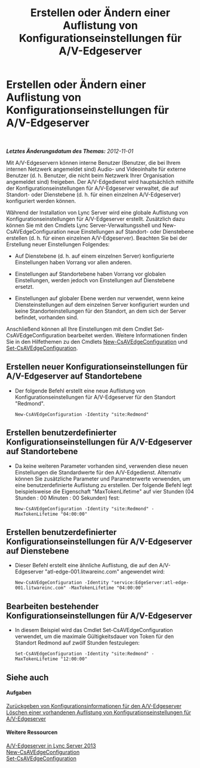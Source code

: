 ﻿---
title: Erstellen oder Ändern einer Auflistung von Konfigurationseinstellungen für A/V-Edgeserver
TOCTitle: Erstellen oder Ändern einer Auflistung von Konfigurationseinstellungen für A/V-Edgeserver
ms:assetid: 43899518-59c6-4be4-8892-d6f6207bfaab
ms:mtpsurl: https://technet.microsoft.com/de-de/library/JJ688039(v=OCS.15)
ms:contentKeyID: 49890725
ms.date: 05/19/2016
mtps_version: v=OCS.15
ms.translationtype: HT
---

# Erstellen oder Ändern einer Auflistung von Konfigurationseinstellungen für A/V-Edgeserver

 

_**Letztes Änderungsdatum des Themas:** 2012-11-01_

Mit A/V-Edgeservern können interne Benutzer (Benutzer, die bei Ihrem internen Netzwerk angemeldet sind) Audio- und Videoinhalte für externe Benutzer (d. h. Benutzer, die nicht beim Netzwerk Ihrer Organisation angemeldet sind) freigeben. Der A/V-Edgedienst wird hauptsächlich mithilfe der Konfigurationseinstellungen für A/V-Edgeserver verwaltet, die auf Standort- oder Dienstebene (d. h. für einen einzelnen A/V-Edgeserver) konfiguriert werden können.

Während der Installation von Lync Server wird eine globale Auflistung von Konfigurationseinstellungen für A/V-Edgeserver erstellt. Zusätzlich dazu können Sie mit den Cmdlets Lync Server-Verwaltungsshell und New-CsAVEdgeConfiguration neue Einstellungen auf Standort- oder Dienstebene erstellen (d. h. für einen einzelnen A/V-Edgeserver). Beachten Sie bei der Erstellung neuer Einstellungen Folgendes:

  - Auf Dienstebene (d. h. auf einem einzelnen Server) konfigurierte Einstellungen haben Vorrang vor allen anderen.

  - Einstellungen auf Standortebene haben Vorrang vor globalen Einstellungen, werden jedoch von Einstellungen auf Dienstebene ersetzt.

  - Einstellungen auf globaler Ebene werden nur verwendet, wenn keine Diensteinstellungen auf dem einzelnen Server konfiguriert wurden und keine Standorteinstellungen für den Standort, an dem sich der Server befindet, vorhanden sind.

Anschließend können all Ihre Einstellungen mit dem Cmdlet Set-CsAVEdgeConfiguration bearbeitet werden. Weitere Informationen finden Sie in den Hilfethemen zu den Cmdlets [New-CsAVEdgeConfiguration](new-csavedgeconfiguration.md) und [Set-CsAVEdgeConfiguration](set-csavedgeconfiguration.md).

## Erstellen neuer Konfigurationseinstellungen für A/V-Edgeserver auf Standortebene

  - Der folgende Befehl erstellt eine neue Auflistung von Konfigurationseinstellungen für A/V-Edgeserver für den Standort "Redmond".
    
        New-CsAVEdgeConfiguration -Identity "site:Redmond"

## Erstellen benutzerdefinierter Konfigurationseinstellungen für A/V-Edgeserver auf Standortebene

  - Da keine weiteren Parameter vorhanden sind, verwenden diese neuen Einstellungen die Standardwerte für den A/V-Edgedienst. Alternativ können Sie zusätzliche Parameter und Parameterwerte verwenden, um eine benutzerdefinierte Auflistung zu erstellen. Der folgende Befehl legt beispielsweise die Eigenschaft "MaxTokenLifetime" auf vier Stunden (04 Stunden : 00 Minuten : 00 Sekunden) fest:
    
        New-CsAVEdgeConfiguration -Identity "site:Redmond" -MaxTokenLifetime "04:00:00"

## Erstellen benutzerdefinierter Konfigurationseinstellungen für A/V-Edgeserver auf Dienstebene

  - Dieser Befehl erstellt eine ähnliche Auflistung, die auf den A/V-Edgeserver "atl-edge-001.litwareinc.com" angewendet wird:
    
        New-CsAVEdgeConfiguration -Identity "service:EdgeServer:atl-edge-001.litwareinc.com" -MaxTokenLifetime "04:00:00"

## Bearbeiten bestehender Konfigurationseinstellungen für A/V-Edgeserver

  - In diesem Beispiel wird das Cmdlet Set-CsAVEdgeConfiguration verwendet, um die maximale Gültigkeitsdauer von Token für den Standort Redmond auf zwölf Stunden festzulegen:
    
        Set-CsAVEdgeConfiguration -Identity "site:Redmond" -MaxTokenLifetime "12:00:00"

## Siehe auch

#### Aufgaben

[Zurückgeben von Konfigurationsinformationen für den A/V-Edgeserver](lync-server-2013-return-a-v-edge-server-configuration-information.md)  
[Löschen einer vorhandenen Auflistung von Konfigurationseinstellungen für A/V-Edgeserver](lync-server-2013-delete-an-existing-collection-of-a-v-edge-server-configuration-settings.md)  

#### Weitere Ressourcen

[A/V-Edgeserver in Lync Server 2013](lync-server-2013-audio-video-a-v-edge-servers.md)  
[New-CsAVEdgeConfiguration](new-csavedgeconfiguration.md)  
[Set-CsAVEdgeConfiguration](set-csavedgeconfiguration.md)

